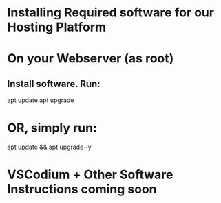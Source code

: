 # Installing Required software for our Hosting Platform
# On your Webserver (as root)
## Install software. Run:
apt update
apt upgrade

# OR, simply run:
apt update && apt upgrade -y

# VSCodium + Other Software Instructions coming soon